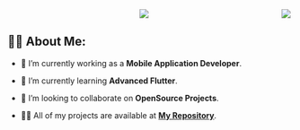 <img align="right" src="https://visitor-badge.laobi.icu/badge?page_id=AliGad17611.AliGad17611" />

<div align="center">
    <img src="https://readme-typing-svg.herokuapp.com/?font=Righteous&size=35&center=true&vCenter=true&width=500&height=70&duration=4000&lines=Hi+There!+👋;+I'm+Ali+Gad+😎;" />
</div>

## 🙋‍♂️ About Me:

- 🔭 I’m currently working as a **Mobile Application Developer**.

- 🌱 I’m currently learning **Advanced Flutter**.

- 👯 I’m looking to collaborate on **OpenSource Projects**.

- 👨‍💻 All of my projects are available at **[My Repository](https://github.com/AliGad17611?tab=repositories)**.

<br>
<!--
**AliGad17611/AliGad17611** is a ✨ _special_ ✨ repository because its `README.md` (this file) appears on your GitHub profile.

Here are some ideas to get you started:

- 🔭 I’m currently working on ...
- 🌱 I’m currently learning ...
- 👯 I’m looking to collaborate on ...
- 🤔 I’m looking for help with ...
- 💬 Ask me about ...
- 📫 How to reach me: ...
- 😄 Pronouns: ...
- ⚡ Fun fact: ...
-->
